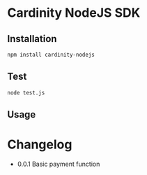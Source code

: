 # Cardinity NodeJS SDK


## Installation

```sh
npm install cardinity-nodejs
```

## Test

```sh
node test.js
```


## Usage

# Changelog

- 0.0.1 Basic payment function